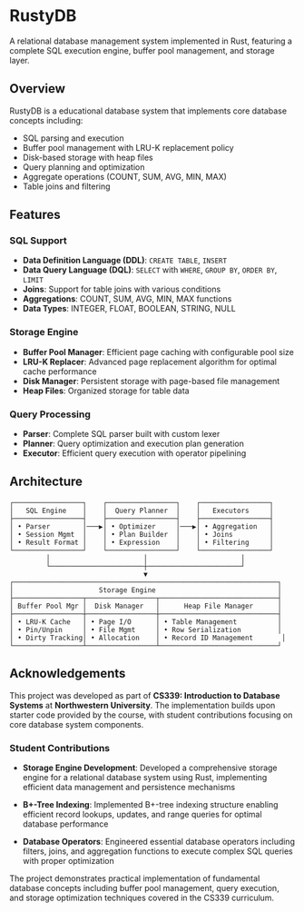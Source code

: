 # RustyDB

A relational database management system implemented in Rust, featuring a complete SQL execution engine, buffer pool management, and storage layer.

## Overview

RustyDB is a educational database system that implements core database concepts including:
- SQL parsing and execution
- Buffer pool management with LRU-K replacement policy
- Disk-based storage with heap files
- Query planning and optimization
- Aggregate operations (COUNT, SUM, AVG, MIN, MAX)
- Table joins and filtering

## Features

### SQL Support
- **Data Definition Language (DDL)**: `CREATE TABLE`, `INSERT`
- **Data Query Language (DQL)**: `SELECT` with `WHERE`, `GROUP BY`, `ORDER BY`, `LIMIT`
- **Joins**: Support for table joins with various conditions
- **Aggregations**: COUNT, SUM, AVG, MIN, MAX functions
- **Data Types**: INTEGER, FLOAT, BOOLEAN, STRING, NULL

### Storage Engine
- **Buffer Pool Manager**: Efficient page caching with configurable pool size
- **LRU-K Replacer**: Advanced page replacement algorithm for optimal cache performance
- **Disk Manager**: Persistent storage with page-based file management
- **Heap Files**: Organized storage for table data

### Query Processing
- **Parser**: Complete SQL parser built with custom lexer
- **Planner**: Query optimization and execution plan generation
- **Executor**: Efficient query execution with operator pipelining

## Architecture

```
┌─────────────────┐    ┌─────────────────┐    ┌─────────────────┐
│   SQL Engine    │    │  Query Planner  │    │   Executors     │
├─────────────────┤    ├─────────────────┤    ├─────────────────┤
│ • Parser        │───▶│ • Optimizer     │───▶│ • Aggregation   │
│ • Session Mgmt  │    │ • Plan Builder  │    │ • Joins         │
│ • Result Format │    │ • Expression    │    │ • Filtering     │
└─────────────────┘    └─────────────────┘    └─────────────────┘
         │                       │                       │
         └───────────────────────┼───────────────────────┘
                                 ▼
┌─────────────────────────────────────────────────────────────────┐
│                     Storage Engine                              │
├─────────────────┬─────────────────┬─────────────────────────────┤
│ Buffer Pool Mgr │  Disk Manager   │      Heap File Manager      │
├─────────────────┼─────────────────┼─────────────────────────────┤
│ • LRU-K Cache   │ • Page I/O      │ • Table Management          │
│ • Pin/Unpin     │ • File Mgmt     │ • Row Serialization         │
│ • Dirty Tracking│ • Allocation    │ • Record ID Management       │
└─────────────────┴─────────────────┴─────────────────────────────┘
```

## Acknowledgements

This project was developed as part of **CS339: Introduction to Database Systems** at **Northwestern University**. The implementation builds upon starter code provided by the course, with student contributions focusing on core database system components.

### Student Contributions

- **Storage Engine Development**: Developed a comprehensive storage engine for a relational database system using Rust, implementing efficient data management and persistence mechanisms

- **B+-Tree Indexing**: Implemented B+-tree indexing structure enabling efficient record lookups, updates, and range queries for optimal database performance

- **Database Operators**: Engineered essential database operators including filters, joins, and aggregation functions to execute complex SQL queries with proper optimization

The project demonstrates practical implementation of fundamental database concepts including buffer pool management, query execution, and storage optimization techniques covered in the CS339 curriculum.

